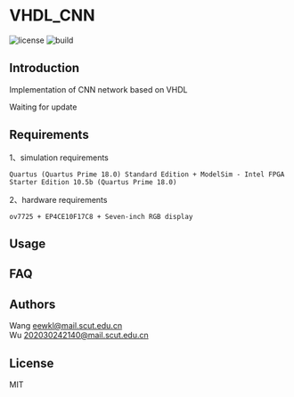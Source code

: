 

# VHDL_CNN
![license](https://img.shields.io/badge/license-MIT-blue)
![build](https://img.shields.io/badge/build-passing-yellowgreen)

## Introduction 
Implementation of CNN network based on VHDL

Waiting for update  

  

## Requirements
1、simulation requirements
```
Quartus (Quartus Prime 18.0) Standard Edition + ModelSim - Intel FPGA Starter Edition 10.5b (Quartus Prime 18.0)
```
2、hardware requirements
```
ov7725 + EP4CE10F17C8 + Seven-inch RGB display
```

## Usage

## FAQ 
## Authors
Wang    eewkl@mail.scut.edu.cn  
Wu      202030242140@mail.scut.edu.cn
## License
MIT
